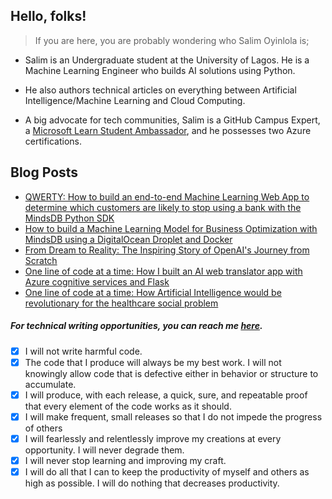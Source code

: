 ## Hello, folks!

> If you are here, you are probably wondering who Salim Oyinlola is; 

- Salim is an Undergraduate student at the University of Lagos. He is a Machine Learning Engineer who builds AI solutions using Python.
  
- He also authors technical articles on everything between Artificial Intelligence/Machine Learning and Cloud Computing. 

- A big advocate for tech communities, Salim is a GitHub Campus Expert, a [Microsoft Learn Student Ambassador](https://studentambassadors.microsoft.com/en-US/studentambassadors/profile/8c4773d7-5893-4dfd-ad9f-1c20cbd73b6a), and he possesses two Azure certifications.
 
 
## Blog Posts
<!-- HASHNODE:START -->
- [QWERTY: How to  build an end-to-end Machine Learning Web App to determine which customers are likely to stop using a bank with the MindsDB Python SDK](https://heyhi.dev/qwerty-how-to-build-an-end-to-end-machine-learning-web-app-to-determine-which-customers-are-likely-to-stop-using-a-bank-with-the-mindsdb-python-sdk)
- [How to build a Machine Learning Model for Business Optimization with MindsDB using a DigitalOcean Droplet and Docker](https://heyhi.dev/how-to-build-a-machine-learning-model-for-business-optimization-with-mindsdb-using-a-digitalocean-droplet-and-docker)
- [From Dream to Reality: The Inspiring Story of OpenAI&#39;s Journey from Scratch](https://heyhi.dev/from-dream-to-reality-the-inspiring-story-of-openais-journey-from-scratch)
- [One line of code at a time: How I built an AI web translator app with Azure cognitive services and Flask](https://heyhi.dev/one-line-of-code-at-a-time-how-i-built-an-ai-web-translator-app-with-azure-cognitive-services-and-flask)
- [One line of code at a time: How Artificial Intelligence would be revolutionary for the healthcare social problem](https://heyhi.dev/one-line-of-code-at-a-time-how-artificial-intelligence-would-be-revolutionary-for-the-healthcare-social-problem)
<!-- HASHNODE:END -->

##### For technical writing opportunities, you can reach me [here](mailto:salimoyinlola@gmail.com). 

- [x] I will not write harmful code.
- [x] The code that I produce will always be my best work. I will not knowingly allow code that is defective either in behavior or structure to accumulate. 
- [x] I will produce, with each release, a quick, sure, and repeatable proof that every element of the code works as it should. 
- [x] I will make frequent, small releases so that I do not impede the progress of others
- [x] I will fearlessly and relentlessly improve my creations at every opportunity. I will never degrade them.
- [x] I will never stop learning and improving my craft.   
- [x] I will do all that I can to keep the productivity of myself and others as high as possible. I will do nothing that decreases productivity.
